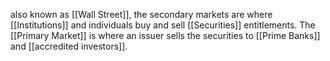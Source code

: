 also known as [[Wall Street]], the secondary markets are where [[Institutions]] and individuals buy and sell [[Securities]] entitlements. The [[Primary Market]] is where an issuer sells the securities to [[Prime Banks]] and [[accredited investors]].